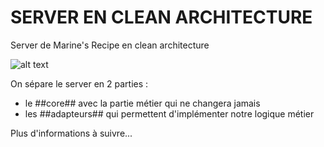 # SERVER EN CLEAN ARCHITECTURE

 Server de Marine's Recipe en clean architecture

![alt text](https://cdn-media-1.freecodecamp.org/images/lbexLhWvRfpexSV0lSIWczkHd5KdszeDy9a3)

On sépare le server en 2 parties :
- le ##core## avec la partie métier qui ne changera jamais
- les ##adapteurs## qui permettent d'implémenter notre logique métier

Plus d'informations à suivre...
